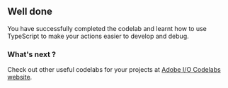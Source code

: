 ## Well done

You have successfully completed the codelab and learnt how to use TypeScript to make your actions easier to develop and debug.

### What's next ?

Check out other useful codelabs for your projects at [Adobe I/O Codelabs website](https://adobedocs.github.io/adobeio-codelabs).